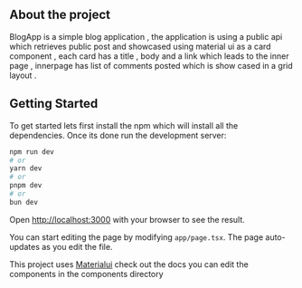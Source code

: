 

## About the project
BlogApp is a simple blog application , the application is using a public api which retrieves public post and showcased using material ui as a card component , each card has a title , body and a link which leads to the 
inner page , innerpage has list of comments posted which is show cased in a grid layout .


## Getting Started
To get started lets first install the npm 
which will install all the dependencies.
Once its done run the development server:

```bash
npm run dev
# or
yarn dev
# or
pnpm dev
# or
bun dev
```

Open [http://localhost:3000](http://localhost:3000) with your browser to see the result.

You can start editing the page by modifying `app/page.tsx`. The page auto-updates as you edit the file.

This project uses [Materialui](https://mui.com/material-ui/getting-started/) check out the docs
you can edit the components in the components directory 


